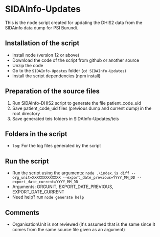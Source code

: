 # SIDAInfo-Updates
This is the node script created for updating the DHIS2 data from the SIDAinfo data dump for PSI Burundi.

## Installation of the script
- Install node (version 12 or above)
- Download the code of the script from github or another source
- Unzip the code
- Go to the ```SIDAInfo-Updates``` folder (```cd SIDAInfo-Updates```)
- Install the script dependencies (npm install)

## Preparation of the source files
1. Run SIDAInfo-DHIS2 script to generate the file patient_code_uid
2. Save patient_code_uid files (previous dump and current dump) in the root directory
3. Save generated teis folders in SIDAInfo-Updates/teis

## Folders in the script
- ```log```: For the log files generated by the script

## Run the script
- Run the script using the arguments: ```node .\index.js diff --org_unit=XXXXXXXXXXXXX --export_date_previous=YYYY_MM_DD --export_date_current=YYYY_MM_DD```
- Arguments: ORGUNIT, EXPORT_DATE_PREVIOUS, EXPORT_DATE_CURRENT
- Need help? run ```node generate help```

## Comments
- OrganisationUnit is not reviewed (it's assumed that is the same since it comes from the same source file given as an argument)
